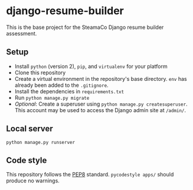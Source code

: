 # django-resume-builder
This is the base project for the SteamaCo Django resume builder assessment.

## Setup
- Install `python` (version 2), `pip`, and `virtualenv` for your platform
- Clone this repository
- Create a virtual environment in the repository's base directory. `env` has already been added to the `.gitignore`.
- Install the dependencies in `requirements.txt`
- Run `python manage.py migrate`
- *Optional*: Create a superuser using `python manage.py createsuperuser`. This account may be used to access the Django admin site at `/admin/`.

## Local server
`python manage.py runserver`

## Code style
This repository follows the [PEP8](https://www.python.org/dev/peps/pep-0008/) standard. `pycodestyle apps/` should produce no warnings.
